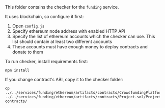 This folder contains the checker for the `funding` service.

It uses blockchain, so configure it first:
1. Open `config.js`
2. Specify ethereum node address with enabled HTTP API
3. Specify the list of ethereum accounts which the checker can use. This list should contain at least two different accounts
4. These accounts must have enough money to deploy contracts and donate to them

To run checker, install requirements first:
```shell
npm install
```

If you change contract's ABI, copy it to the checker folder:
```
cp ../../services/funding/ethereum/artifacts/contracts/CrowdfundingPlatform.sol/CrowdfundingPlatform.json ../../services/funding/ethereum/artifacts/contracts/Project.sol/Project.json contracts/
```
